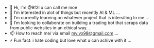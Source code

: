- 👋 Hi, I’m @9f2l u can call me moe 
- 👀 I’m interested in alot of things but recently AI & ML ...
- 🌱 I’m currently learning on whatever project that is intersiting to me ...
- 💞️ I’m looking to collaborate on building a trading bot that scraps data from public websites in an ethical way...
- 📫 How to reach me/ via email mv.vx98@gmail.com ...
- ⚡ Fun fact: i hate coding but love what u can achive with it ...

<!---
9f2l/9f2l is a ✨ special ✨ repository because its `README.md` (this file) appears on your GitHub profile.
You can click the Preview link to take a look at your changes.
--->
